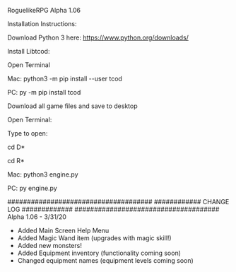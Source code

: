 RoguelikeRPG Alpha 1.06

Installation Instructions:

Download Python 3 here: https://www.python.org/downloads/

Install Libtcod:

Open Terminal

Mac: python3 -m pip install --user tcod

PC: py -m pip install tcod

Download all game files and save to desktop

Open Terminal:

Type to open:

cd D*

cd R*

Mac: python3 engine.py

PC: py engine.py

#####################################
############ CHANGE LOG #############
#####################################
Alpha 1.06 - 3/31/20
* Added Main Screen Help Menu
* Added Magic Wand item (upgrades with magic skill!)
* Added new monsters!
* Added Equipment inventory (functionality coming soon)
* Changed equipment names (equipment levels coming soon)
